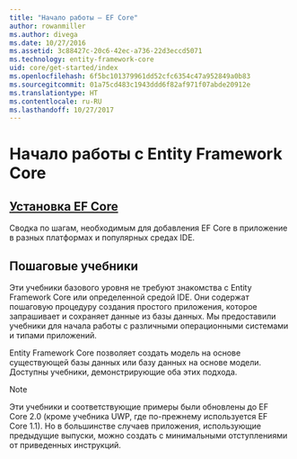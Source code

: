 ```yaml
---
title: "Начало работы — EF Core"
author: rowanmiller
ms.author: divega
ms.date: 10/27/2016
ms.assetid: 3c88427c-20c6-42ec-a736-22d3eccd5071
ms.technology: entity-framework-core
uid: core/get-started/index
ms.openlocfilehash: 6f5bc101379961dd52cfc6354c47a952849a0b83
ms.sourcegitcommit: 01a75cd483c1943ddd6f82af971f07abde20912e
ms.translationtype: HT
ms.contentlocale: ru-RU
ms.lasthandoff: 10/27/2017
---
```

# <a name="getting-started-with-entity-framework-core"></a>Начало работы с Entity Framework Core

## <a name="installing-ef-coreinstallindexmd"></a>[Установка EF Core](install/index.md)

Сводка по шагам, необходимым для добавления EF Core в приложение в разных платформах и популярных средах IDE.

## <a name="step-by-step-tutorials"></a>Пошаговые учебники

Эти учебники базового уровня не требуют знакомства с Entity Framework Core или определенной средой IDE. Они содержат пошаговую процедуру создания простого приложения, которое запрашивает и сохраняет данные из базы данных. Мы предоставили учебники для начала работы с различными операционными системами и типами приложений.

Entity Framework Core позволяет создать модель на основе существующей базы данных или базу данных на основе модели. Доступны учебники, демонстрирующие оба этих подхода.

> [!NOTE]  
> Эти учебники и соответствующие примеры были обновлены до EF Core 2.0 (кроме учебника UWP, где по-прежнему используется EF Core 1.1). Но в большинстве случаев приложения, использующие предыдущие выпуски, можно создать с минимальными отступлениями от приведенных инструкций. 
